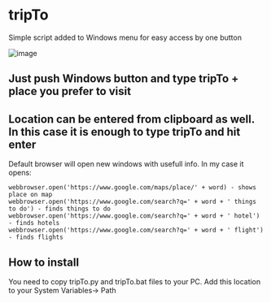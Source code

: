 # tripTo

Simple script added to Windows menu for easy access by one button

![image](https://user-images.githubusercontent.com/42386993/49665655-35209e00-fa5e-11e8-8f60-897b724ea3e6.png)

## Just push Windows button and type tripTo + place you prefer to visit
## Location can be entered from clipboard as well. In this case it is enough to type tripTo and hit enter

Default browser will open new windows with usefull info. In my case it opens:

```
webbrowser.open('https://www.google.com/maps/place/' + word) - shows place on map
webbrowser.open('https://www.google.com/search?q=' + word + ' things to do') - finds things to do
webbrowser.open('https://www.google.com/search?q=' + word + ' hotel') - finds hotels
webbrowser.open('https://www.google.com/search?q=' + word + ' flight') - finds flights
```

## How to install

You need to copy tripTo.py and tripTo.bat files to your PC.
Add this location to your System Variables-> Path


